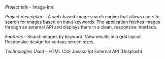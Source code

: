 *Project title* - Image-Inn.

*Project description* - A web-based image search engine that allows users to search for images based on input keywords.
The application fetches images through an external API and displays them in a clean, responsive interface. 

*Features* - Search images by keyword.
             View results in a grid layout.
             Responsive design for various screen sizes.

*Technologies Used* - HTML
                      CSS
                      Javascript
                      External API (Unsplash)
                      
